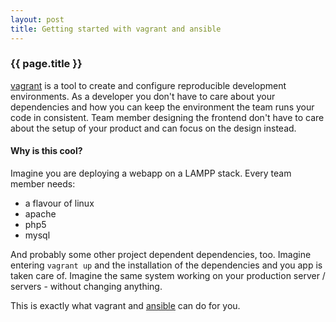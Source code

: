 ```yaml
---
layout: post
title: Getting started with vagrant and ansible
---
```


<h3>{{ page.title }}</h3>

[vagrant](http://vagrantup.com) is a tool to create and configure reproducible
development environments. As a developer you don't have to care about your
dependencies and how you can keep the environment the team runs your code in
consistent. Team member designing the frontend don't have to care about the
setup of your product and can focus on the design instead.


#### Why is this cool? ####

Imagine you are deploying a webapp on a LAMPP stack. Every team member needs:

- a flavour of linux
- apache
- php5
- mysql

And probably some other project dependent dependencies, too. Imagine entering
`vagrant up` and the installation of the dependencies and you app is taken care
of. Imagine the same system working on your production server / servers -
without changing anything.

This is exactly what vagrant and [ansible](http://ansibleworks.com) can do for
you.


